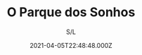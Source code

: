 ---
id: 'e7033fd1-cb91-4f30-a7cb-e951f3eed9bb'
type: 'movie' # Filme, Série, Anime
title: "O Parque dos Sonhos"
synopsis: ["A jovem otimista e sonhadora June encontra escondido na floresta um parque de diversões chamado Wonderland, que é cheio de passeios e animais que falam. O único problema é que o parque está confuso e desorganizado. June logo descobre que o parque veio de sua imaginação e que ela é a única que pode deixar o lugar mágico de novo.",
]
originalTitle: "Wonder Park"
date: '2021-04-05T22:48:48.000Z'
update: '2021-04-05T22:48:48.000Z'
releaseDate: '2019-03-14T03:00:00.000Z'
imdb:
  rating: '5.9' # 8.5
  id: '' # tt0470752
duration: '1h 26m'
trailer:
  urls: [
    'VML6rQWssSk',
  ]
tags: ['720p']
genre: ['Animação', 'Aventura', 'Comédia', 'Fantasia'] #
quality: 'WEB-DL 720p' # BluRay, WEB-DL, HDTV, WEB-DL4K, WEB-DLe
format: 'Mkv' # MKV, MP4, TS
audio: 'Português' # Dublado, Legendado, Dual Audio, Dub & Leg
subtitle: 'S/L' # Português, inglês,
size: '1.10 GB' # 4.8 GB
audioQuality: 9,0
videoQuality: 10
directors: []
#  - name: 'Lana Wachowski'
#    image: ''
#  - name: 'Lilly Wachowski'
#    image: ''
cast: []
#  - name: 'Keanu Reeves'
#    image: ''
#    characterName: 'Neo'
writers: []
#  - name: ''
#    image: ''
maturityRating:
  age: '' # L , 10, 12, 14, 16, 18
  topics: [''] # Violence, Illegal drugs, Inappropriate Language, Legal Drugs, Sexual Content, Extreme Violence
###########################################
download:
  
  - url: 'magnet:?xt=urn:btih:21D8000D9092551B1C1305791E4868B5052A7880&dn=Wonder.Park.2019.720p.WEB-DL.Dublado.mkv&tr=UDP%3a%2f%2fTRACKER.ZER0DAY.TO%3a1337%2fANNOUNCE&tr=UDP%3a%2f%2fEDDIE4.NL%3a6969%2fANNOUNCE&tr=UDP%3a%2f%2fTRACKER.COPPERSURFER.TK%3a6969%2fANNOUNCE&tr=UDP%3a%2f%2fTRACKER.OPENTRACKR.ORG%3a1337%2fANNOUNCE&tr=UDP%3a%2f%2fTRACKER.LEECHERS-PARADISE.ORG%3a6969%2fANNOUNCE&tr=http%3a%2f%2fretracker.hq.ertelecom.ru%2fannounce'
    resolution: '720p' # 720p, 1080p, 4K,
    audio: 'Dublado' # Dublado, Legendado, Dual Audio
    size: '' # 4.8 GB
    quality: '' # BluRay, WEB-DL
    format: '' # MKV
images:
  cover: '/assets/movies/o-parque-dos-sonhos-2.jpg'
  background: '/assets/movies/'
---
